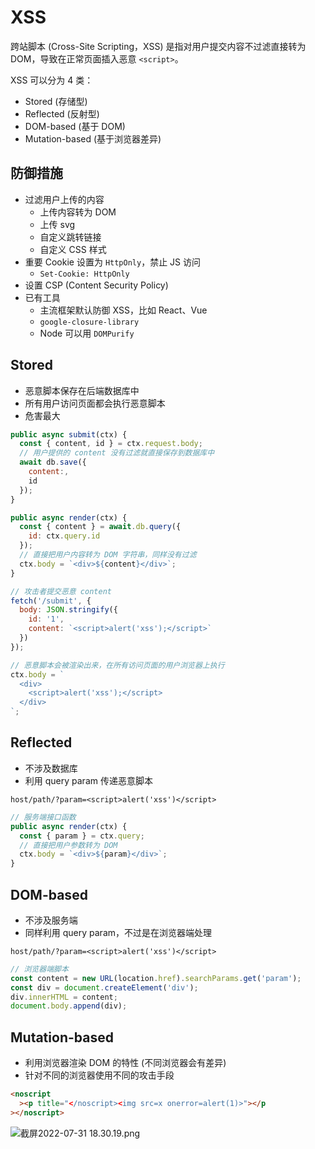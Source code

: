 # XSS

跨站脚本 (Cross-Site Scripting，XSS) 是指对用户提交内容不过滤直接转为 DOM，导致在正常页面插入恶意 `<script>`。

XSS 可以分为 4 类：

- Stored (存储型)
- Reflected (反射型)
- DOM-based (基于 DOM)
- Mutation-based (基于浏览器差异)

## 防御措施

- 过滤用户上传的内容
  - 上传内容转为 DOM
  - 上传 svg
  - 自定义跳转链接
  - 自定义 CSS 样式
- 重要 Cookie 设置为 `HttpOnly`，禁止 JS 访问
  - `Set-Cookie: HttpOnly`
- 设置 CSP (Content Security Policy)
- 已有工具
  - 主流框架默认防御 XSS，比如 React、Vue
  - `google-closure-library`
  - Node 可以用 `DOMPurify`

## Stored

- 恶意脚本保存在后端数据库中
- 所有用户访问页面都会执行恶意脚本
- 危害最大

```js
public async submit(ctx) {
  const { content, id } = ctx.request.body;
  // 用户提供的 content 没有过滤就直接保存到数据库中
  await db.save({
    content:,
    id
  });
}

public async render(ctx) {
  const { content } = await.db.query({
    id: ctx.query.id
  });
  // 直接把用户内容转为 DOM 字符串，同样没有过滤
  ctx.body = `<div>${content}</div>`;
}

// 攻击者提交恶意 content
fetch('/submit', {
  body: JSON.stringify({
    id: '1',
    content: `<script>alert('xss');</script>`
  })
});

// 恶意脚本会被渲染出来，在所有访问页面的用户浏览器上执行
ctx.body = `
  <div>
    <script>alert('xss');</script>
  </div>
`;
```

## Reflected

- 不涉及数据库
- 利用 query param 传递恶意脚本

```
host/path/?param=<script>alert('xss')</script>
```

```js
// 服务端接口函数
public async render(ctx) {
  const { param } = ctx.query;
  // 直接把用户参数转为 DOM
  ctx.body = `<div>${param}</div>`;
}
```

## DOM-based

- 不涉及服务端
- 同样利用 query param，不过是在浏览器端处理

```
host/path/?param=<script>alert('xss')</script>
```

```js
// 浏览器端脚本
const content = new URL(location.href).searchParams.get('param');
const div = document.createElement('div');
div.innerHTML = content;
document.body.append(div);
```

## Mutation-based

- 利用浏览器渲染 DOM 的特性 (不同浏览器会有差异)
- 针对不同的浏览器使用不同的攻击手段

```html
<noscript
  ><p title="</noscript><img src=x onerror=alert(1)>"></p
></noscript>
```

![截屏2022-07-31 18.30.19.png](https://p3-juejin.byteimg.com/tos-cn-i-k3u1fbpfcp/d391c2b925cc4e02b7dc1895fcf2a568~tplv-k3u1fbpfcp-watermark.image?)
